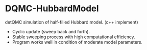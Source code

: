 # DQMC-HubbardModel
detQMC simulation of half-filled Hubbard model. (c++ implement)
* Cyclic update (sweep back and forth).
* Stable sweeping process with high computational efficiency.
* Program works well in condition of moderate model parameters. 
